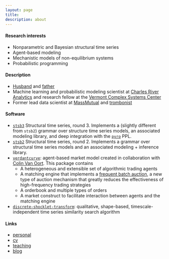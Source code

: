 ```yaml
---
layout: page
title:      
description: about 
---
```


#### Research interests

+ Nonparametric and Bayesian structural time series
+ Agent-based modeling
+ Mechanistic models of non-equilibrium systems
+ Probabilistic programming

#### Description

+ [Husband](./photos/kiss.jpg) and [father](./photos/small.jpg)
+ Machine learning and probabilistic modeling scientist at [Charles River Analytics](https://cra.com/) and 
research fellow at the [Vermont Complex Systems Center](https://vermontcomplexsystems.org/)
+ Former lead data scientist at [MassMutual](https://datascience.massmutual.com/) 
and [trombonist](http://www.frankwitheyscholarshipfund.org/?page_id=10)

#### Software

+ [`stsb3`](https://davidrushingdewhurst.com/stsb3/)
 Structural time series, round 3. Implements a (slightly different from `stsb2`) grammar over structure time series models, an associated modeling 
 library, and deep integration with the [`pyro`](http://pyro.ai) PPL.
+ [`stsb2`](https://davidrushingdewhurst.com/stsb2/)
 Structural time series, round 2. Implements a grammar over structural time series models and an 
associated modeling + inference library. 
+ [`verdantcurve`](https://gitlab.com/daviddewhurst/verdantcurve):
 agent-based market model created in collaboration with
 [Colin Van Oort](https://gitlab.com/omega1563). This package contains
	+ A heterogeneous and extensible set of algorithmic trading agents
	+ A matching engine that implements a [frequent batch auction](https://www.jstor.org/stable/pdf/42920973.pdf?casa_token=WQYwiAbhMW4AAAAA:6aPoP4fUReKATbS2faIbwiw8d0--C_c4CU1wCnwb9QtEHk4IabYUzcwJeHVs6M6UMYtwSrEdnTi8JAY-rZPfjTNbMHA0lFlbowmF3_JJ85vdPbRhDg), a new type of auction mechanism that greatly reduces the effectiveness of high-frequency trading strategies
	+ A orderbook and multiple types of orders
	+ A market construct to facilitate interaction between agents and the matching engine
+ [`discrete-shocklet-transform`](https://gitlab.com/compstorylab/discrete-shocklet-transform):
qualitative, shape-based, timescale-independent time series similarity search algorithm

#### Links

+ [personal](./personal/)
+ [cv](./documents/drd-cv.pdf)
+ [teaching](./teaching/)
+ [blog](./blog/)
